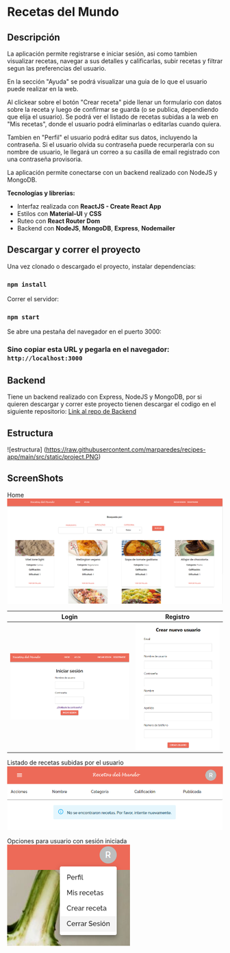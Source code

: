 # Recetas del Mundo

## Descripción

La aplicación permite registrarse e iniciar sesión, asi como tambien visualizar recetas, navegar a sus detalles y calificarlas, subir recetas y filtrar segun las preferencias del usuario.

En la sección "Ayuda" se podrá visualizar una guia de lo que el usuario puede realizar en la web.

Al clickear sobre el botón "Crear receta" pide llenar un formulario con datos sobre la receta y luego de confirmar se guarda (o se publica, dependiendo que elija el usuario). Se podrá ver el listado de recetas subidas a la web en "Mis recetas", donde el usuario podrá eliminarlas o editarlas cuando quiera.

Tambien en "Perfil" el usuario podrá editar sus datos, incluyendo la contraseña.
Si el usuario olvida su contraseña puede recurperarla con su nombre de usuario, le llegará un correo a su casilla de email registrado con una contraseña provisoria.

La aplicación permite conectarse con un backend realizado con NodeJS y MongoDB.

**Tecnologías y librerías:**

- Interfaz realizada con **ReactJS - Create React App**
- Estilos con **Material-UI** y **CSS**
- Ruteo con **React Router Dom**
- Backend con **NodeJS**, **MongoDB**, **Express**, **Nodemailer**

## Descargar y correr el proyecto

Una vez clonado o descargado el proyecto, instalar dependencias:

### `npm install`

Correr el servidor:

### `npm start`

Se abre una pestaña del navegador en el puerto 3000:

### Sino copiar esta URL y pegarla en el navegador: `http://localhost:3000`


## Backend

Tiene un backend realizado con Express, NodeJS y MongoDB, por si quieren descargar y correr este proyecto tienen descargar el codigo en el siguiente repositorio: [Link al repo de Backend](https://github.com/chdigiorno/back-recipes-app)

## Estructura

![estructura] (https://raw.githubusercontent.com/marparedes/recipes-app/main/src/static/project.PNG)

## ScreenShots

Home
![image00](https://raw.githubusercontent.com/marparedes/recipes-app/main/src/static/home.PNG)

Login                      |  Registro
:-------------------------:|:-------------------------:
![image01](https://raw.githubusercontent.com/marparedes/recipes-app/main/src/static/login.PNG)  |  ![image02](https://raw.githubusercontent.com/marparedes/recipes-app/main/src/static/register.PNG)

Listado de recetas subidas por el usuario
![image03](https://raw.githubusercontent.com/marparedes/recipes-app/main/src/static/myRecipes.PNG)

Opciones para usuario con sesión iniciada
![image04](https://raw.githubusercontent.com/marparedes/recipes-app/main/src/static/sections.PNG)
